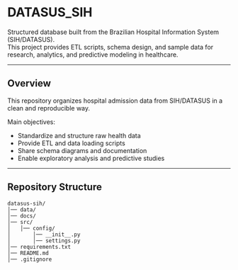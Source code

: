 # DATASUS_SIH

Structured database built from the Brazilian Hospital Information System (SIH/DATASUS).  
This project provides ETL scripts, schema design, and sample data for research, analytics, and predictive modeling in healthcare.

---

## Overview
This repository organizes hospital admission data from SIH/DATASUS in a clean and reproducible way.

Main objectives:
- Standardize and structure raw health data
- Provide ETL and data loading scripts
- Share schema diagrams and documentation
- Enable exploratory analysis and predictive studies

---

## Repository Structure

```
datasus-sih/
│── data/
│── docs/
│── src/
│   │── config/
│       │── __init__.py
│       │── settings.py
│── requirements.txt
│── README.md
│── .gitignore
```

